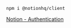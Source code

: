 <TimeStamp start="2:08" end="2:15">
  
  `npm i @notionhq/client`
  
</TimeStamp>

<TimeStamp start="2:20" end="2:30">
  
  [Notion - Authentication](https://developers.notion.com/reference/authentication)
  
</TimeStamp>